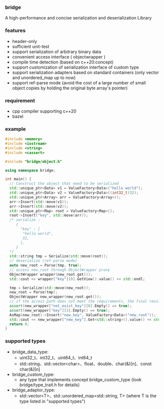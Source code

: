 ### bridge

A high-performance and concise serialization and deserialization Library

### features

* header-only
* sufficient unit-test
* support serialization of arbitrary binary data
* convenient access interface ( objectwrapper )
* compile time detection (based on c++20:concept)
* support customization of serialization interface of custom type
* support serialization adapters based on standard containers (only vector and unordered_map up to now)
* support ref-parse mode (avoid the cost of a large number of small object copies by holding the original byte array's pointer)

### requirement
* cpp compiler supporting c++20
* bazel

### example 
```c++
#include <memory>
#include <iostream>
#include <string>
#include <cassert>

#include "bridge/object.h"

using namespace bridge;

int main() {
  // Construct the object that need to be serialized
  std::unique_ptr<Data> v1 = ValueFactory<Data>("hello world");
  std::unique_ptr<Data> v2 = ValueFactory<Data>((int32_t)32);
  std::unique_ptr<Array> arr = ValueFactory<Array>();
  arr->Insert(std::move(v1));
  arr->Insert(std::move(v2));
  std::unique_ptr<Map> root = ValueFactory<Map>();
  root->Insert("key", std::move(arr));
  /* serialize :
     {
       "key" : [
        "hello world",
        32,
       ],
     }
  */
  std::string tmp = Serialize(std::move(root));
  // deserialize (ref-parse mode)
  auto new_root = Parse(tmp, true);
  // access new_root through ObjectWrapper proxy
  ObjectWrapper wrapper(new_root.get());
  std::cout << wrapper["key"][0].GetView().value() << std::endl;

  tmp = Serialize(std::move(new_root));
  new_root = Parse(tmp);
  ObjectWrapper new_wrapper(new_root.get());
  // if the access path does not meet the requirements, the final result's Empty() method return true.
  assert(new_wrapper["not_exist_key"][0].Empty() == true);
  assert(new_wrapper["key"][3].Empty() == true);
  AsMap(new_root)->Insert("new_key", ValueFactory<Data>("new_root"));
  std::cout << new_wrapper["new_key"].Get<std::string>().value() << std::endl;
  return 0;
}
```

### supported types
* bridge_data_type:
  * uint32_t、int32_t、uint64_t、int64_t
  * std::string、std::vector\<char\>、float、double、char(&)[n]、const char(&)[n]
* bridge_custom_type:
  * any type that implements concept bridge_custom_type (look bridge/type_trait.h for details)
* bridge_adaptor_type:
  * std::vector\<T\>、std::unordered_map<std::string, T> (where T is the type listed in "supported types")
